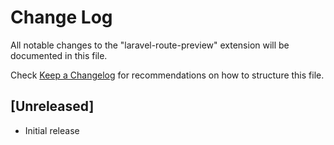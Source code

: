 # Change Log

All notable changes to the "laravel-route-preview" extension will be documented in this file.

Check [Keep a Changelog](http://keepachangelog.com/) for recommendations on how to structure this file.

## [Unreleased]

- Initial release
